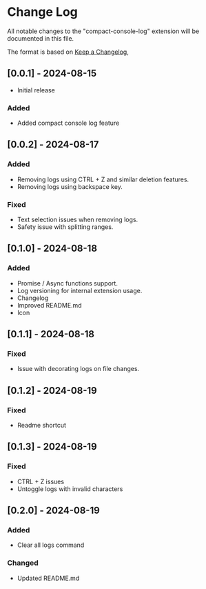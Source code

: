 # Change Log

All notable changes to the "compact-console-log" extension will be documented in this file.

The format is based on [Keep a Changelog](https://keepachangelog.com/en/1.1.0/),

## [0.0.1] - 2024-08-15

- Initial release

### Added

- Added compact console log feature

## [0.0.2] - 2024-08-17

### Added

- Removing logs using CTRL + Z and similar deletion features.
- Removing logs using backspace key.

### Fixed

- Text selection issues when removing logs.
- Safety issue with splitting ranges.

## [0.1.0] - 2024-08-18

### Added

- Promise / Async functions support.
- Log versioning for internal extension usage.
- Changelog
- Improved README.md
- Icon

## [0.1.1] - 2024-08-18

### Fixed

- Issue with decorating logs on file changes.

## [0.1.2] - 2024-08-19

### Fixed

- Readme shortcut

## [0.1.3] - 2024-08-19

### Fixed

- CTRL + Z issues
- Untoggle logs with invalid characters

## [0.2.0] - 2024-08-19

### Added

- Clear all logs command

### Changed

- Updated README.md